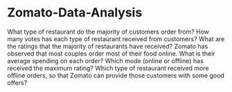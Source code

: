 # Zomato-Data-Analysis

What type of restaurant do the majority of customers order from?
How many votes has each type of restaurant received from customers?
What are the ratings that the majority of restaurants have received?
Zomato has observed that most couples order most of their food online. What is their average spending on each order?
Which mode (online or offline) has received the maximum rating?
Which type of restaurant received more offline orders, so that Zomato can provide those customers with some good offers?
